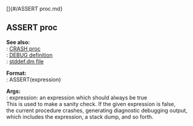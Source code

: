 []{#/ASSERT proc.md}    
## ASSERT proc    
**See also:**    
:   [CRASH proc](/proc/CRASH)    
:   [DEBUG definition](/DM/preprocessor/define/DEBUG)    
:   [stddef.dm file](/%7B%7Bappendix%7D%7D/stddef%2edm)    
<!-- -->    
**Format:**    
:   ASSERT(expression)    
<!-- -->    
**Args:**    
:   expression: an expression which should always be true    
This is used to make a sanity check. If the given expression is false,    
the current procedure crashes, generating diagnostic debugging output,    
which includes the expression, a stack dump, and so forth.  